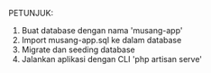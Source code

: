 PETUNJUK:
1. Buat database dengan nama 'musang-app'
2. Import musang-app.sql ke dalam database
3. Migrate dan seeding database 
4. Jalankan aplikasi dengan CLI 'php artisan serve'